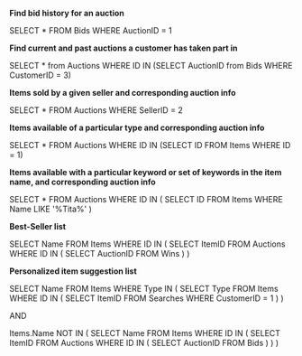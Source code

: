 **Find bid history for an auction**

SELECT * FROM Bids WHERE AuctionID = 1

**Find current and past auctions a customer has taken part in**

SELECT * from Auctions WHERE ID IN (SELECT AuctionID from Bids WHERE CustomerID = 3)

**Items sold by a given seller and corresponding auction info**

SELECT * FROM Auctions WHERE SellerID = 2

**Items available of a particular type and corresponding auction info**

SELECT * FROM Auctions WHERE ID IN (SELECT ID FROM Items WHERE ID = 1)

**Items available with a particular keyword or set of keywords in the item name, and corresponding auction info**

SELECT * 
FROM Auctions 
WHERE ID IN (
  SELECT ID 
  FROM Items 
  WHERE Name 
  LIKE '%Tita%'
)

**Best-Seller list**

SELECT Name 
FROM Items 
WHERE ID IN (
  SELECT ItemID 
  FROM Auctions 
  WHERE ID IN (
    SELECT AuctionID 
    FROM Wins
  )
)

**Personalized item suggestion list**

SELECT Name 
FROM Items 
WHERE Type IN (
  SELECT Type 
  FROM Items 
  WHERE ID IN (
    SELECT ItemID 
    FROM Searches 
    WHERE CustomerID = 1
  )
) 

AND 

Items.Name NOT IN (
  SELECT Name 
  FROM Items 
  WHERE ID IN (
    SELECT ItemID 
    FROM Auctions
    WHERE ID IN (
      SELECT AuctionID
      FROM Bids
    )
  )
)
